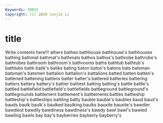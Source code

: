 ```yaml
---
Keywords: 30025
Copyright: (C) 2020 Junjie Li
---
```


# title

Write contents here!!!
athers 
bathes
bathhouse 
bathhouse's 
bathhouses 
bathing 
bathmat 
bathmat's 
bathmats 
bathos 
bathos's 
bathrobe
bathrobe's 
bathrobes 
bathroom 
bathroom's 
bathrooms 
baths 
bathtub 
bathtub's 
bathtubs 
batik
batik's 
batiks 
bating 
baton 
baton's 
batons 
bats 
batsman 
batsman's 
batsmen
battalion 
battalion's 
battalions 
batted 
batten 
batten's 
battened 
battening 
battens 
batter
batter's 
battered 
batteries 
battering 
batters 
battery 
battery's 
battier 
battiest 
batting
batting's 
battle 
battle's 
battled 
battlefield 
battlefield's 
battlefields 
battleground 
battleground's 
battlegrounds
battlement 
battlement's 
battlements 
battles 
battleship 
battleship's 
battleships 
battling 
batty 
bauble
bauble's 
baubles 
baud 
baud's 
bauds 
baulk 
baulk's 
baulked 
baulking 
baulks
bauxite 
bauxite's 
bawdier 
bawdiest 
bawdily 
bawdiness 
bawdiness's 
bawdy 
bawl 
bawl's
bawled 
bawling 
bawls 
bay 
bay's 
bayberries 
bayberry 
bayberry's 
